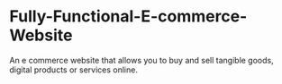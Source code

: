 # Fully-Functional-E-commerce-Website
An e commerce website that allows you to buy and sell tangible goods, digital products or services online.

